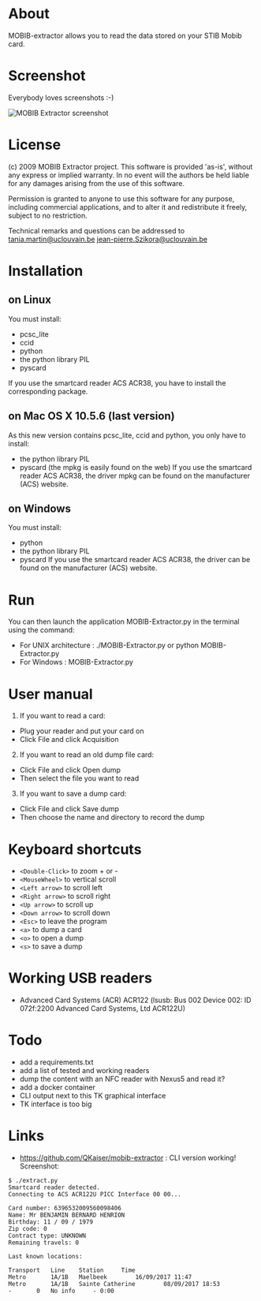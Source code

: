 # About

MOBIB-extractor allows you to read the data stored on your STIB Mobib card.

# Screenshot

Everybody loves screenshots :-)

![MOBIB Extractor screenshot](https://raw.githubusercontent.com/zoobab/mobib-extractor/master/mobib-extractor-screenshot.png)

# License

(c) 2009 MOBIB Extractor project. This software is provided 'as-is',
without any express or implied warranty. In no event will the authors be held
liable for any damages arising from the use of this software.

Permission is granted to anyone to use this software for any purpose,
including commercial applications, and to alter it and redistribute it
freely, subject to no restriction.

Technical remarks and questions can be addressed to
<tania.martin@uclouvain.be>
<jean-pierre.Szikora@uclouvain.be>

# Installation

## on Linux

You must install:
- pcsc_lite
- ccid
- python
- the python library PIL 
- pyscard

If you use the smartcard reader ACS ACR38, you have to install the
corresponding package.


## on Mac OS X 10.5.6 (last version)

As this new version contains pcsc_lite, ccid and python, you only have to
install:
- the python library PIL
- pyscard (the mpkg is easily found on the web)
If you use the smartcard reader ACS ACR38, the driver mpkg can be found on the
manufacturer (ACS) website.


## on Windows

You must install:
- python
- the python library PIL
- pyscard
If you use the smartcard reader ACS ACR38, the driver can be found on the
manufacturer (ACS) website.

# Run

You can then launch the application MOBIB-Extractor.py in the terminal using
the command:
- For UNIX architecture : ./MOBIB-Extractor.py or python MOBIB-Extractor.py
- For Windows : MOBIB-Extractor.py

# User manual

1. If you want to read a card:
  * Plug your reader and put your card on
  * Click File and click Acquisition
2. If you want to read an old dump file card:
  * Click File and click Open dump
  * Then select the file you want to read
3. If you want to save a dump card:
  * Click File and click Save dump
  * Then choose the name and directory to record the dump

# Keyboard shortcuts

- ```<Double-Click>``` to zoom + or -
- ```<MouseWheel>``` to vertical scroll
- ```<Left arrow>``` to scroll left
- ```<Right arrow>``` to scroll right
- ```<Up arrow>``` to scroll up
- ```<Down arrow>``` to scroll down
- ```<Esc>``` to leave the program
- ```<a>``` to dump a card
- ```<o>``` to open a dump
- ```<s>``` to save a dump

# Working USB readers

* Advanced Card Systems (ACR) ACR122 (lsusb: Bus 002 Device 002: ID 072f:2200 Advanced Card Systems, Ltd ACR122U)

# Todo

* add a requirements.txt
* add a list of tested and working readers
* dump the content with an NFC reader with Nexus5 and read it?
* add a docker container
* CLI output next to this TK graphical interface
* TK interface is too big

# Links

* https://github.com/QKaiser/mobib-extractor : CLI version working! Screenshot:
```
$ ./extract.py
Smartcard reader detected.
Connecting to ACS ACR122U PICC Interface 00 00...
 
Card number: 6396532009560098406
Name: Mr BENJAMIN BERNARD HENRION                          
Birthday: 11 / 09 / 1979
Zip code: 0
Contract type: UNKNOWN
Remaining travels: 0
 
Last known locations:
 
Transport   Line    Station     Time
Metro       1A/1B   Maelbeek        16/09/2017 11:47
Metro       1A/1B   Sainte Catherine        08/09/2017 18:53
-       0   No info     - 0:00
```
